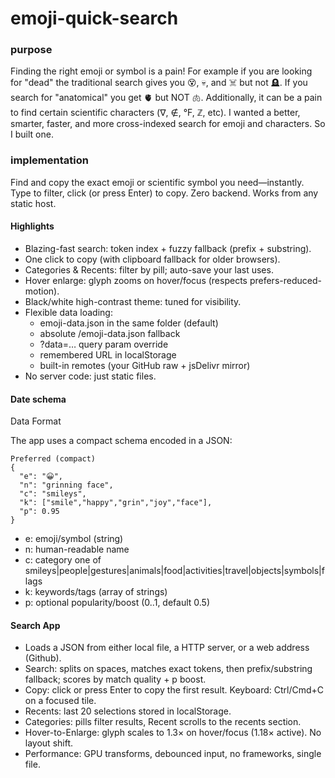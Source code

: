 # emoji-quick-search

### purpose
Finding the right emoji or symbol is a pain! For example if you are looking for "dead" the traditional search gives you 😵, 💀, and ☠️ but not 🪦. If you search for "anatomical" you get 🫀 but NOT 🫁. Additionally, it can be a pain to find certain scientific characters (∇, ∉, °F, ℤ, etc). 
I wanted a better, smarter, faster, and more cross-indexed search for emoji and characters. So I built one.

### implementation
Find and copy the exact emoji or scientific symbol you need—instantly. 
Type to filter, click (or press Enter) to copy. Zero backend. Works from any static host.

#### Highlights
* Blazing-fast search: token index + fuzzy fallback (prefix + substring).
* One click to copy (with clipboard fallback for older browsers).
* Categories & Recents: filter by pill; auto-save your last uses.
* Hover enlarge: glyph zooms on hover/focus (respects prefers-reduced-motion).
* Black/white high-contrast theme: tuned for visibility.
* Flexible data loading:
  * emoji-data.json in the same folder (default)
  * absolute /emoji-data.json fallback
  * ?data=… query param override
  * remembered URL in localStorage
  * built-in remotes (your GitHub raw + jsDelivr mirror)
* No server code: just static files.

#### Date schema
Data Format

The app uses a compact schema encoded in a JSON:

```
Preferred (compact)
{
  "e": "😀",
  "n": "grinning face",
  "c": "smileys",
  "k": ["smile","happy","grin","joy","face"],
  "p": 0.95
}
```

* e: emoji/symbol (string)
* n: human-readable name
* c: category one of smileys|people|gestures|animals|food|activities|travel|objects|symbols|flags
* k: keywords/tags (array of strings)
* p: optional popularity/boost (0..1, default 0.5)


#### Search App
* Loads a JSON from either local file, a HTTP server, or a web address (Github).
* Search: splits on spaces, matches exact tokens, then prefix/substring fallback; scores by match quality + p boost.
* Copy: click or press Enter to copy the first result. Keyboard: Ctrl/Cmd+C on a focused tile.
* Recents: last 20 selections stored in localStorage.
* Categories: pills filter results, Recent scrolls to the recents section.
* Hover-to-Enlarge: glyph scales to 1.3× on hover/focus (1.18× active). No layout shift.
* Performance: GPU transforms, debounced input, no frameworks, single file.


